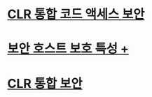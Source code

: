 # [CLR 통합 코드 액세스 보안](clr-integration-code-access-security.md)

# [보안 호스트 보호 특성 +](../../../relational-databases/clr-integration-security-host-protection-attributes/host-protection-attributes-and-clr-integration-programming.md)

# [CLR 통합 보안](clr-integration-security.md)
